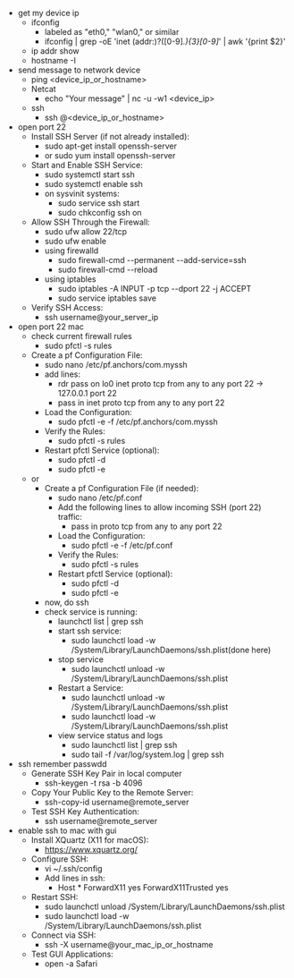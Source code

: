 - get my device ip
  - ifconfig
    - labeled as "eth0," "wlan0," or similar
    - ifconfig | grep -oE 'inet (addr:)?([0-9]*\.){3}[0-9]*' | awk '{print $2}'
  - ip addr show
  - hostname -I
- send message to network device
  - ping <device_ip_or_hostname>
  - Netcat
    - echo "Your message" | nc -u -w1 <device_ip> <port>
  - ssh
    - ssh <username>@<device_ip_or_hostname>
- open port 22
  - Install SSH Server (if not already installed):
    - sudo apt-get install openssh-server
    - or sudo yum install openssh-server
  - Start and Enable SSH Service:
    - sudo systemctl start ssh
    - sudo systemctl enable ssh
    - on sysvinit systems:
      - sudo service ssh start
      - sudo chkconfig ssh on
  - Allow SSH Through the Firewall:
    - sudo ufw allow 22/tcp
    - sudo ufw enable
    - using firewalld
      - sudo firewall-cmd --permanent --add-service=ssh
      - sudo firewall-cmd --reload
    - using iptables
      - sudo iptables -A INPUT -p tcp --dport 22 -j ACCEPT
      - sudo service iptables save
  - Verify SSH Access:
    - ssh username@your_server_ip
- open port 22 mac
  - check current firewall rules
    - sudo pfctl -s rules
  - Create a pf Configuration File:
    - sudo nano /etc/pf.anchors/com.myssh
    - add lines:
      - rdr pass on lo0 inet proto tcp from any to any port 22 -> 127.0.0.1 port 22
      - pass in inet proto tcp from any to any port 22
    - Load the Configuration:
      - sudo pfctl -e -f /etc/pf.anchors/com.myssh
    - Verify the Rules:
      - sudo pfctl -s rules
    - Restart pfctl Service (optional):
      - sudo pfctl -d
      - sudo pfctl -e
  - or
    - Create a pf Configuration File (if needed):
      - sudo nano /etc/pf.conf
      - Add the following lines to allow incoming SSH (port 22) traffic:
        - pass in proto tcp from any to any port 22
      - Load the Configuration:
        - sudo pfctl -e -f /etc/pf.conf
      - Verify the Rules:
          - sudo pfctl -s rules
      - Restart pfctl Service (optional):
          - sudo pfctl -d
          - sudo pfctl -e
    - now, do ssh
    - check service is running:
      - launchctl list | grep ssh
      - start ssh service:
        - sudo launchctl load -w /System/Library/LaunchDaemons/ssh.plist(done here)
      - stop service
        - sudo launchctl unload -w /System/Library/LaunchDaemons/ssh.plist
      - Restart a Service:
        - sudo launchctl unload -w /System/Library/LaunchDaemons/ssh.plist
        - sudo launchctl load -w /System/Library/LaunchDaemons/ssh.plist
      - view service status and logs
        - sudo launchctl list | grep ssh
        - sudo tail -f /var/log/system.log | grep ssh
- ssh remember passwdd
  - Generate SSH Key Pair in local computer
    - ssh-keygen -t rsa -b 4096
  - Copy Your Public Key to the Remote Server:
    - ssh-copy-id username@remote_server
  - Test SSH Key Authentication:
    - ssh username@remote_server
- enable ssh to mac with gui
  - Install XQuartz (X11 for macOS):
    - https://www.xquartz.org/
  - Configure SSH:
    - vi ~/.ssh/config
    - Add lines in ssh:
      - Host *
        ForwardX11 yes
        ForwardX11Trusted yes
  - Restart SSH:
    - sudo launchctl unload /System/Library/LaunchDaemons/ssh.plist
    - sudo launchctl load -w /System/Library/LaunchDaemons/ssh.plist
  - Connect via SSH:
    - ssh -X username@your_mac_ip_or_hostname
  - Test GUI Applications:
    - open -a Safari
